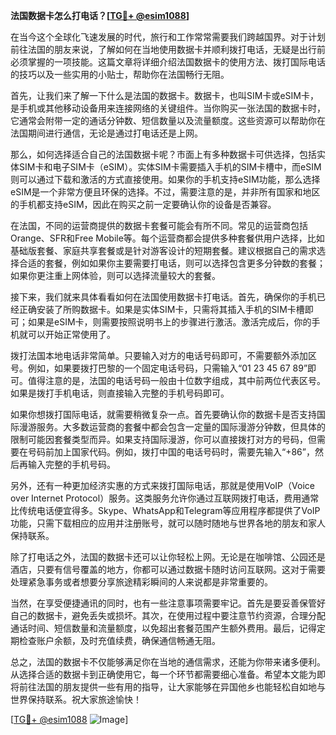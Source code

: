 **法国数据卡怎么打电话？[[TG💪+ @esim1088](https://t.me/s/esim1088)]**

在当今这个全球化飞速发展的时代，旅行和工作常常需要我们跨越国界。对于计划前往法国的朋友来说，了解如何在当地使用数据卡并顺利拨打电话，无疑是出行前必须掌握的一项技能。这篇文章将详细介绍法国数据卡的使用方法、拨打国际电话的技巧以及一些实用的小贴士，帮助你在法国畅行无阻。

首先，让我们来了解一下什么是法国的数据卡。数据卡，也叫SIM卡或eSIM卡，是手机或其他移动设备用来连接网络的关键组件。当你购买一张法国的数据卡时，它通常会附带一定的通话分钟数、短信数量以及流量额度。这些资源可以帮助你在法国期间进行通信，无论是通过打电话还是上网。

那么，如何选择适合自己的法国数据卡呢？市面上有多种数据卡可供选择，包括实体SIM卡和电子SIM卡（eSIM）。实体SIM卡需要插入手机的SIM卡槽中，而eSIM则可以通过下载和激活的方式直接使用。如果你的手机支持eSIM功能，那么选择eSIM是一个非常方便且环保的选择。不过，需要注意的是，并非所有国家和地区的手机都支持eSIM，因此在购买之前一定要确认你的设备是否兼容。

在法国，不同的运营商提供的数据卡套餐可能会有所不同。常见的运营商包括Orange、SFR和Free Mobile等。每个运营商都会提供多种套餐供用户选择，比如基础版套餐、家庭共享套餐或是针对游客设计的短期套餐。建议根据自己的需求选择合适的套餐，例如如果你主要需要打电话，则可以选择包含更多分钟数的套餐；如果你更注重上网体验，则可以选择流量较大的套餐。

接下来，我们就来具体看看如何在法国使用数据卡打电话。首先，确保你的手机已经正确安装了所购数据卡。如果是实体SIM卡，只需将其插入手机的SIM卡槽即可；如果是eSIM卡，则需要按照说明书上的步骤进行激活。激活完成后，你的手机就可以开始正常使用了。

拨打法国本地电话非常简单。只要输入对方的电话号码即可，不需要额外添加区号。例如，如果要拨打巴黎的一个固定电话号码，只需输入“01 23 45 67 89”即可。值得注意的是，法国的电话号码一般由十位数字组成，其中前两位代表区号。如果是拨打手机电话，则直接输入完整的手机号码即可。

如果你想拨打国际电话，就需要稍微复杂一点。首先要确认你的数据卡是否支持国际漫游服务。大多数运营商的套餐中都会包含一定量的国际漫游分钟数，但具体的限制可能因套餐类型而异。如果支持国际漫游，你可以直接拨打对方的号码，但需要在号码前加上国家代码。例如，拨打中国的电话号码时，需要先输入“+86”，然后再输入完整的手机号码。

另外，还有一种更加经济实惠的方式来拨打国际电话，那就是使用VoIP（Voice over Internet Protocol）服务。这类服务允许你通过互联网拨打电话，费用通常比传统电话便宜得多。Skype、WhatsApp和Telegram等应用程序都提供了VoIP功能，只需下载相应的应用并注册账号，就可以随时随地与世界各地的朋友和家人保持联系。

除了打电话之外，法国的数据卡还可以让你轻松上网。无论是在咖啡馆、公园还是酒店，只要有信号覆盖的地方，你都可以通过数据卡随时访问互联网。这对于需要处理紧急事务或者想要分享旅途精彩瞬间的人来说都是非常重要的。

当然，在享受便捷通讯的同时，也有一些注意事项需要牢记。首先是要妥善保管好自己的数据卡，避免丢失或损坏。其次，在使用过程中要注意节约资源，合理分配通话时间、短信数量和流量额度，以免超出套餐范围产生额外费用。最后，记得定期检查账户余额，及时充值续费，确保通信畅通无阻。

总之，法国的数据卡不仅能够满足你在当地的通信需求，还能为你带来诸多便利。从选择合适的数据卡到正确使用它，每一个环节都需要细心准备。希望本文能为即将前往法国的朋友提供一些有用的指导，让大家能够在异国他乡也能轻松自如地与世界保持联系。祝大家旅途愉快！

[[TG💪+ @esim1088](https://t.me/s/esim1088) ![Image](https://i.postimg.cc/4NQfJmqS/Snipaste-2025-05-13-00-14-12.png)]